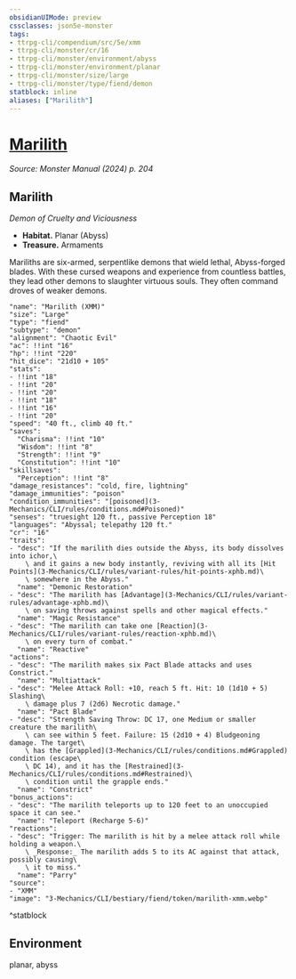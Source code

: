 ```yaml
---
obsidianUIMode: preview
cssclasses: json5e-monster
tags:
- ttrpg-cli/compendium/src/5e/xmm
- ttrpg-cli/monster/cr/16
- ttrpg-cli/monster/environment/abyss
- ttrpg-cli/monster/environment/planar
- ttrpg-cli/monster/size/large
- ttrpg-cli/monster/type/fiend/demon
statblock: inline
aliases: ["Marilith"]
---
```

# [Marilith](3-Mechanics\CLI\bestiary\fiend/marilith-xmm.md)
*Source: Monster Manual (2024) p. 204*  

## Marilith

*Demon of Cruelty and Viciousness*

- **Habitat.** Planar (Abyss)  
- **Treasure.** Armaments  

Mariliths are six-armed, serpentlike demons that wield lethal, Abyss-forged blades. With these cursed weapons and experience from countless battles, they lead other demons to slaughter virtuous souls. They often command droves of weaker demons.

```statblock
"name": "Marilith (XMM)"
"size": "Large"
"type": "fiend"
"subtype": "demon"
"alignment": "Chaotic Evil"
"ac": !!int "16"
"hp": !!int "220"
"hit_dice": "21d10 + 105"
"stats":
- !!int "18"
- !!int "20"
- !!int "20"
- !!int "18"
- !!int "16"
- !!int "20"
"speed": "40 ft., climb 40 ft."
"saves":
  "Charisma": !!int "10"
  "Wisdom": !!int "8"
  "Strength": !!int "9"
  "Constitution": !!int "10"
"skillsaves":
  "Perception": !!int "8"
"damage_resistances": "cold, fire, lightning"
"damage_immunities": "poison"
"condition_immunities": "[poisoned](3-Mechanics/CLI/rules/conditions.md#Poisoned)"
"senses": "truesight 120 ft., passive Perception 18"
"languages": "Abyssal; telepathy 120 ft."
"cr": "16"
"traits":
- "desc": "If the marilith dies outside the Abyss, its body dissolves into ichor,\
    \ and it gains a new body instantly, reviving with all its [Hit Points](3-Mechanics/CLI/rules/variant-rules/hit-points-xphb.md)\
    \ somewhere in the Abyss."
  "name": "Demonic Restoration"
- "desc": "The marilith has [Advantage](3-Mechanics/CLI/rules/variant-rules/advantage-xphb.md)\
    \ on saving throws against spells and other magical effects."
  "name": "Magic Resistance"
- "desc": "The marilith can take one [Reaction](3-Mechanics/CLI/rules/variant-rules/reaction-xphb.md)\
    \ on every turn of combat."
  "name": "Reactive"
"actions":
- "desc": "The marilith makes six Pact Blade attacks and uses Constrict."
  "name": "Multiattack"
- "desc": "Melee Attack Roll: +10, reach 5 ft. Hit: 10 (1d10 + 5) Slashing\
    \ damage plus 7 (2d6) Necrotic damage."
  "name": "Pact Blade"
- "desc": "Strength Saving Throw: DC 17, one Medium or smaller creature the marilith\
    \ can see within 5 feet. Failure: 15 (2d10 + 4) Bludgeoning damage. The target\
    \ has the [Grappled](3-Mechanics/CLI/rules/conditions.md#Grappled) condition (escape\
    \ DC 14), and it has the [Restrained](3-Mechanics/CLI/rules/conditions.md#Restrained)\
    \ condition until the grapple ends."
  "name": "Constrict"
"bonus_actions":
- "desc": "The marilith teleports up to 120 feet to an unoccupied space it can see."
  "name": "Teleport (Recharge 5-6)"
"reactions":
- "desc": "Trigger: The marilith is hit by a melee attack roll while holding a weapon.\
    \ _Response:_ The marilith adds 5 to its AC against that attack, possibly causing\
    \ it to miss."
  "name": "Parry"
"source":
- "XMM"
"image": "3-Mechanics/CLI/bestiary/fiend/token/marilith-xmm.webp"
```
^statblock

## Environment

planar, abyss
